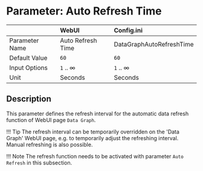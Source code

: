 # Parameter: Auto Refresh Time

|                   | WebUI               | Config.ini
|:---               |:---                 |:----
| Parameter Name    | Auto Refresh Time   | DataGraphAutoRefreshTime
| Default Value     | `60`                | `60`
| Input Options     | `1` .. &infin;      | `1` .. &infin;
| Unit              | Seconds             | Seconds


## Description

This parameter defines the refresh interval for the automatic data refresh function of WebUI page `Data Graph`.


!!! Tip
    The refresh interval can be temporarily overridden on the 'Data Graph' WebUI page, e.g. to temporarily 
    adjust the refreshing interval. Manual refreshing is also possible.


!!! Note
     The refresh function needs to be activated with parameter `Auto Refresh` in this subsection.
